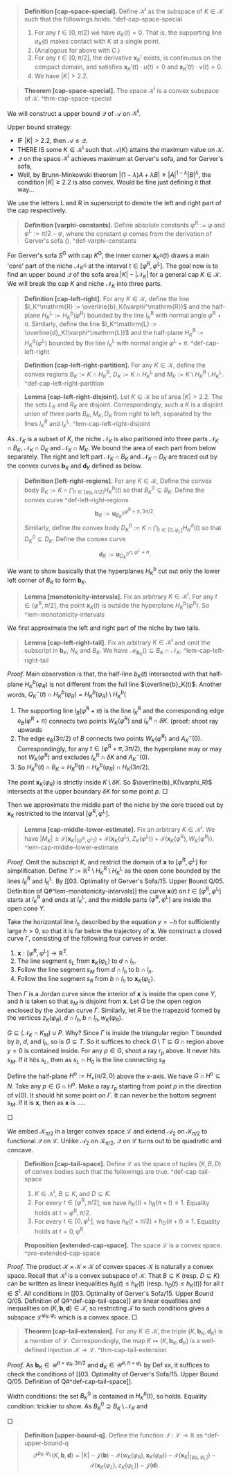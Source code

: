 > __Definition [cap-space-special].__ Define $\mathcal{K}^\mathrm{i}$ as the subspace of $K \in \mathcal{K}$ such that the followings holds. ^def-cap-space-special
> 
> 1. For any $t \in [0, \pi/2)$ we have $\sigma_K(t) = 0$. That is, the supporting line $a_K(t)$ makes contact with $K$ at a single point.
> 2. (Analogous for above with $C$.)
> 3. For any $t \in [0, \pi/2]$, the derivative $\mathbf{x}_K'$ exists, is continuous on the compact domain, and satisfies $\mathbf{x}_K'(t) \cdot u(t) < 0$ and $\mathbf{x}_K'(t) \cdot v(t) > 0$.
> 4. We have $|K| > 2.2$.

> __Theorem [cap-space-special].__ The space $\mathcal{K}^\mathrm{i}$ is a convex subspace of $\mathcal{K}$. ^thm-cap-space-special

We will construct a upper bound $\mathcal{Q}$ of $\mathcal{A}$ on $\mathcal{K}^\mathbf{i}$.

Upper bound strategy:

- IF $|K| > 2.2$, then $\mathcal{A} \leq \mathcal{Q}$.
- THERE IS some $K \in \mathcal{K}^\mathrm{i}$ such that $\mathcal{A}(K)$ attains the maximum value on $\mathcal{K}$.
- $\mathcal{Q}$ on the space $\mathcal{K}^\mathrm{i}$ achieves maximum at Gerver's sofa, and for Gerver's sofa, 
- Well, by Brunn-Minkowski theorem $|(1 - \lambda)A + \lambda B| \geq |A|^{1 - \lambda} |B|^{\lambda}$, the condition $|K| \geq 2.2$ is also convex. Would be fine just defining it that way...

We use the letters $\mathrm{L}$ and $\mathrm{R}$ in superscript to denote the left and right part of the cap respectively.

> __Definition [varphi-constants].__ Define absolute constants $\varphi^{\mathrm{R}} := \varphi$ and $\varphi^{\text{L}} := \pi/2 - \varphi$, where the constant $\varphi$ comes from the derivation of Gerver's sofa (). ^def-varphi-constants

For Gerver's sofa $S^{\mathrm{G}}$ with cap $K^{\mathrm{G}}$, the inner corner $\mathbf{x}_{K^\mathrm{G}}(t)$ draws a main 'core' part of the niche $\mathcal{N}_{K^{\mathrm{G}}}$ at the interval $t \in [\varphi^\mathrm{R}, \varphi^\mathrm{L}]$. The goal now is to find an upper bound $\mathcal{Q}$ of the sofa area $|K| - \left| \mathcal{N}_{K} \right|$ for a general cap $K \in \mathcal{K}$. We will break the cap $K$ and niche $\mathcal{N}_K$ into three parts.

> __Definition [cap-left-right].__ For any $K \in \mathcal{K}$, define the line $l_K^\mathrm{R} := \overline{b}_K(\varphi^\mathrm{R})$ and the half-plane $H_K^\mathrm{L} := H_K^\mathrm{b}(\varphi^\mathrm{R})$ bounded by the line $l_K^\mathrm{R}$ with normal angle $\varphi^\mathrm{R} + \pi$. Similarly, define the line $l_K^\mathrm{L} := \overline{d}_K(\varphi^\mathrm{L})$ and the half-plane $H_K^\mathrm{R} := H_K^\mathrm{d}(\varphi^\mathrm{L})$ bounded by the line $l_K^\mathrm{L}$ with normal angle $\varphi^\mathrm{L} + \pi$. ^def-cap-left-right

> __Definition [cap-left-right-partition].__ For any $K \in \mathcal{K}$, define the convex regions $B_K := K \cap H_K^\mathrm{R}$, $D_K := K \cap H_K^\mathrm{L}$ and $M_K := K \setminus H_K^\mathrm{R} \setminus H_K^\mathrm{L}$. ^def-cap-left-right-partition

> __Lemma [cap-left-right-disjoint].__ Let $K \in \mathcal{K}$ be of area $|K| > 2.2$. The the sets $L_K$ and $R_K$ are disjoint. Correspondingly, such a $K$ is a disjoint union of three parts $B_K, M_K, D_K$ from right to left, separated by the lines $l_K^\mathrm{R}$ and $l_K^\mathrm{L}$. ^lem-cap-left-right-disjoint

As $\mathcal{N}_K$ is a subset of $K$, the niche $\mathcal{N}_K$ is also paritioned into three parts $\mathcal{N}_K \cap B_K$, $\mathcal{N}_K \cap D_K$ and $\mathcal{N}_K \cap M_K$. We bound the area of each part from below separately. The right and left part $\mathcal{N}_K \cap B_K$ and $\mathcal{N}_K \cap D_K$ are traced out by the convex curves $\mathbf{b}_K$ and $\mathbf{d}_K$ defined as below.

> __Definition [left-right-regions].__ For any $K \in \mathcal{K}$,  Define the convex body $B_K := K \cap \bigcap_{t \in [\varphi_R, \pi/2]} H_K^b(t)$ so that $B_K^0 \subseteq B_K$. Define the convex curve ^def-left-right-regions
$$
\mathbf{b}_K := \mathbf{u}_{B_K^0}^{\varphi^\mathrm{R} + \pi, 3\pi/2}.
$$
> Similarly, define the convex body $D_K^0 := K \cap \bigcap_{t \in [0, \varphi_L]} H_K^d(t)$ so that $D_K^0 \subseteq D_K$. Define the convex curve
$$
\mathbf{d}_K := \mathbf{u}_{D_K^0}^{\pi, \varphi^\mathrm{L} + \pi}.
$$

We want to show basically that the hyperplanes $H_K^\mathrm{b}$ cut out only the lower left corner of $B_K$ to form $\mathbf{b}_K$.

> __Lemma [monotonicity-intervals].__ Fix an arbitrary $K \in \mathcal{K}^\mathrm{i}$. For any $t \in (\varphi^\mathrm{R}, \pi/2]$, the point $\mathbf{x}_K(t)$ is outside the hyperplane $H_K^\mathrm{b}(\varphi^\mathrm{R})$. So  ^lem-monotonicity-intervals

We first approximate the left and right part of the niche by two tails.

> __Lemma [cap-left-right-tail].__ Fix an arbitrary $K \in \mathcal{K}^\mathrm{i}$ and omit the subscript in $\mathbf{b}_K$, $N_K$ and $B_K$. We have $\mathcal{M}_{\mathbf{b}_K}\left(  \right)\subseteq B_K \cap \mathcal{N}_K$. ^lem-cap-left-right-tail

_Proof._ Main observation is that, the half-line $b_K(t)$ intersected with that half-plane $H_K^b(\varphi_R)$ is not different from the full line $\overline{b}_K(t)$. Another words, $Q_K^-(t) \cap H_K^b(\varphi_R) = H_K^b(\varphi_R) \setminus H_K^b($

1. The supporting line $l_B(\varphi^\mathrm{R} + \pi)$ is the line $l_K^\mathrm{R}$ and the corresponding edge $e_B(\varphi^\mathrm{R} + \pi)$ connects two points $W_K(\varphi^\mathrm{R})$ and $l_K^\mathrm{R} \cap \delta K$. (proof: shoot ray upwards
2. The edge $e_B(3\pi/2)$ of $B$ connects two points $W_K(\varphi^\mathrm{R})$ and $A_K^-(0)$. Correspondingly, for any $t \in (\varphi^\mathrm{R} + \pi, 3\pi/2)$, the hyperplane may or may not $W_K(\varphi^\mathrm{R})$ and excludes $l_K^\mathrm{R} \cap \delta K$ and $A_K^-(0)$.
3. So $H_K^\mathrm{b}(t) \cap B_K = H_K^\mathrm{b}(t) \cap H_K^\mathrm{b}(\varphi_R) \cap H_K(3\pi/2)$.

The point $\mathbf{x}_K(\varphi_R)$ is strictly inside $K \setminus \delta K$. So $\overline{b}_K(\varphi_R)$ intersects at the upper boundary $\delta K$ for some point $p$. □

Then we approximate the middle part of the niche by the core traced out by $\mathbf{x}_K$ restricted to the interval $[\varphi^\mathrm{R}, \varphi^\mathrm{L}]$.

> __Lemma [cap-middle-lower-estimate].__ Fix an arbitrary $K \in \mathcal{K}^\mathrm{i}$. We have $|M_K| \geq \mathcal{I}(\mathbf{x}_K|_{[\varphi^\mathrm{R}, \varphi^\mathrm{L}]}) + \mathcal{I}(\mathbf{x}_K(\varphi^\mathrm{L}), Z_K(\varphi^\mathrm{L})) + \mathcal{I}(\mathbf{x}_K(\varphi^\mathrm{R}), W_K(\varphi^\mathrm{R}))$. ^lem-cap-middle-lower-estimate

_Proof._ Omit the subscript $K$, and restrict the domain of $\mathbf{x}$ to $[\varphi^\mathrm{R}, \varphi^\mathrm{L}]$ for simplification. Define $Y := \mathbb{R}^2 \setminus H_K^\mathrm{R} \setminus H_K^\mathrm{L}$ as the open cone bounded by the lines $l_K^\mathrm{R}$ and $l_K^\mathrm{L}$. By [[03. Optimality of Gerver's Sofa/15. Upper Bound Q/05. Definition of Q#^lem-monotonicity-intervals]] the curve $\mathbf{x}(t)$ on $t \in [\varphi^\mathrm{R}, \varphi^\mathrm{L}]$ starts at $l_K^\mathrm{R}$ and ends at $l_K^\mathrm{L}$, and the middle parts $(\varphi^\mathrm{R}, \varphi^\mathrm{L})$ are inside the open cone $Y$.

Take the horizontal line $l_h$ described by the equation $y = -h$ for sufficiently large $h > 0$, so that it is far below the trajectory of $\mathbf{x}$. We construct a closed curve $\Gamma$, consisting of the following four curves in order.

1. $\mathbf{x} : [\varphi^\mathrm{R}, \varphi^\mathrm{L}] \to \mathbb{R}^2$.
2. The line segment $s_L$ from $\mathbf{x}_K(\varphi_L)$ to $d \cap l_h$.
3. Follow the line segment $s_M$ from $d \cap l_h$ to $b \cap l_h$.
4. Follow the line segment $s_R$ from $b \cap l_h$ to $\mathbf{x}_K(\varphi_L)$.

Then $\Gamma$ is a Jordan curve since the interior of $\mathbf{x}$ is inside the open cone $Y$, and $h$ is taken so that $s_M$ is disjoint from $\mathbf{x}$. Let $G$ be the open region enclosed by the Jordan curve $\Gamma$. Similarly, let $R$ be the trapezoid formed by the vertices $z_K(\varphi_R), d \cap l_h, b \cap l_h, w_K(\varphi_R)$. 

$G \subseteq \left( \mathcal{N}_K \cap K_M \right) \cup P$. Why? Since $\Gamma$ is inside the triangular region $T$ bounded by $b$, $d$, and $l_h$, so is $G \subseteq T$. So it suffices to check $G \setminus T \subseteq G \cap \text{region above } y=0$ is contained inside. For any $p \in G$, shoot a ray $r_p$ above. It never hits $s_M$. If it hits $s_L$, then as $s_L \cap H_0$ is the line connecting $s_R$  

Define the half-plane $H^\mathrm{o} := H_+(\pi/2, 0)$ above the $x$-axis. We have $G \cap H^\mathrm{o} \subseteq N$. Take any $p \in G \cap H^\mathrm{o}$. Make a ray $r_p$ starting from point $p$ in the direction of $v(0)$. It should hit some point on $\Gamma$. It can never be the bottom segment $s_M$. If it is $\mathbf{x}$, then as $\mathbf{x}$ is .....

□

We embed $\mathcal{K}_{\pi/2}$ in a larger convex space $\mathcal{L}$ and extend $\mathcal{A}_2$ on $\mathcal{K}_{\pi/2}$ to functional $\mathcal{Q}$ on $\mathcal{L}$. Unlike $\mathcal{A}_2$ on $\mathcal{K}_{\pi/2}$, $\mathcal{Q}$ on $\mathcal{L}$ turns out to be quadratic and concave.

> __Definition [cap-tail-space].__ Define $\mathcal{L}$ as the space of tuples $(K, B, D)$ of convex bodies such that the followings are true. ^def-cap-tail-space
> 
> 1. $K \in \mathcal{K}^\mathrm{i}$, $B \subseteq K$, and $D \subseteq K$.
> 2. For every $t \in [\varphi^\textrm{R}, \pi/2]$, we have $h_K(t) + h_B(\pi + t) \leq 1$. Equality holds at $t = \varphi^\textrm{R}, \pi/2$.
> 3. For every $t \in [0, \varphi^\textrm{L}]$, we have $h_K(t + \pi/2) + h_D(\pi + t) \leq 1$. Equality holds at $t = 0, \varphi^\textrm{R}$.

> __Proposition [extended-cap-space].__ The space $\mathcal{L}$ is a convex space. ^pro-extended-cap-space

_Proof._ The product $\mathcal{K} \times \mathcal{K} \times \mathcal{K}$ of convex spaces $\mathcal{K}$ is naturally a convex space. Recall that $\mathcal{K}^\mathrm{i}$ is a convex subspace of $\mathcal{K}$. That $B \subseteq K$ (resp. $D \subseteq K$) can be written as linear inequalities $h_B(t) \leq h_K(t)$ (resp. $h_D(t) \leq h_K(t)$) for all $t \in S^1$. All conditions in [[03. Optimality of Gerver's Sofa/15. Upper Bound Q/05. Definition of Q#^def-cap-tail-space]] are linear equalities and inequalities on $(K, \mathbf{b}, \mathbf{d}) \in \mathcal{T}$, so restricting $\mathcal{T}$ to such conditions gives a subspace $\mathcal{L}^{\varphi_R, \varphi_L}$ which is a convex space. □

> __Theorem [cap-tail-extension].__ For any $K \in \mathcal{K}$, the triple $(K, \mathbf{b}_K, \mathbf{d}_K)$ is a member of $\mathcal{L}$. Correspondingly, the map $K \mapsto (K, \mathbf{b}_K, \mathbf{d}_K)$ is a well-defined injection $\mathcal{K} \to \mathcal{L}$. ^thm-cap-tail-extension

_Proof._ As $\mathbf{b}_K \in \mathcal{U}^{\pi + \varphi_R, 3\pi/2}$ and $\mathbf{d}_K \in \mathcal{U}^{\pi, \pi + \varphi_L}$ by Def xx, it suffices to check the conditions of [[03. Optimality of Gerver's Sofa/15. Upper Bound Q/05. Definition of Q#^def-cap-tail-space]].

Width conditions: the set $B_K^0$ is contained in $H_K^b(t)$, so holds.
Equality condition: trickier to show. As $B_K^0 \supseteq B_K \setminus \mathcal{N}_K$ and 

□

> __Definition [upper-bound-q].__ Define the function $\mathcal{Q} : \mathcal{L} \to \mathbb{R}$ as ^def-upper-bound-q
$$
\mathcal{Q}^{\varphi_R, \varphi_L}(K, \mathbf{b}, \mathbf{d}) = |K| - \mathcal{J}(\mathbf{b}) - \mathcal{I}(w_K(\varphi_R), \mathbf{x}_K(\varphi_R)) - \mathcal{I}\left( \mathbf{x}_K|_{[\varphi_R, \varphi_L]} \right) - \mathcal{I}(\mathbf{x}_K(\varphi_L), z_K(\varphi_L)) - \mathcal{J}(\mathbf{d}).
$$

